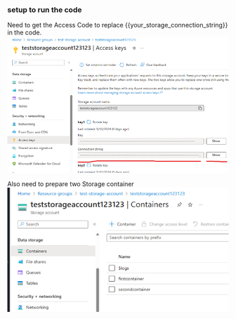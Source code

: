 ### setup to run the code
Need to get the Access Code to replace {{your_storage_connection_string}} in the code.
![img/access_key.png](img/access_key.png)

Also need to prepare two Storage container
![img/containers.png](img/containers.png)